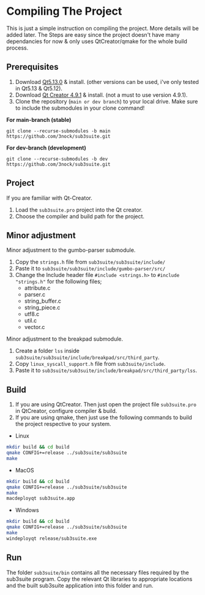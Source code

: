 # Compiling The Project

This is just a simple instruction on compiling the project. More details will be added later.
The Steps are easy since the project doesn't have many dependancies for now & only uses QtCreator/qmake for the whole build process.

## Prerequisites

1. Download [Qt5.13.0](https://download.qt.io/archive/qt/5.13/5.13.0) & install. (other versions can be used, i've only tested in Qt5.13 & Qt5.12).
2. Download [Qt Creator 4.9.1](https://www.qt.io/offline-installers) & install. (not a must to use version 4.9.1).
3. Clone the repository (`main or dev branch`) to your local drive. Make sure to include the submodules in your clone command!

 **For main-branch (stable)**
 
`git clone --recurse-submodules -b main https://github.com/3nock/sub3suite.git`

 **For dev-branch (development)**
 
`git clone --recurse-submodules -b dev https://github.com/3nock/sub3suite.git`

## Project

If you are familiar with Qt-Creator.
1. Load the `sub3suite.pro` project into the Qt creator.
2. Choose the compiler and build path for the project.

## Minor adjustment

Minor adjustment to the gumbo-parser submodule. 
1. Copy the `strings.h` file from `sub3suite/sub3suite/include/`
2. Paste it to `sub3suite/sub3suite/include/gumbo-parser/src/`
3. Change the Include header file `#include <strings.h>` to `#include "strings.h"` for the following files;
	- attribute.c
	- parser.c
	- string_buffer.c
	- string_piece.c
	- utf8.c
	- util.c
	- vector.c
	
Minor adjustment to the breakpad submodule.
1. Create a folder `lss` inside `sub3suite/sub3suite/include/breakpad/src/third_party`.
2. Copy `linux_syscall_support.h` file from `sub3suite/include`.
3. Paste it to `sub3suite/sub3suite/include/breakpad/src/third_party/lss`.
	
## Build

1. If you are using QtCreator. Then just open the project file `sub3suite.pro` in QtCreator, configure compiler & build.
2. If you are using qmake, then just use the following commands to build the project respective to your system.

- Linux
``` bash
mkdir build && cd build
qmake CONFIG+=release ../sub3suite/sub3suite
make
```

- MacOS
``` bash
mkdir build && cd build
qmake CONFIG+=release ../sub3suite/sub3suite
make
macdeployqt sub3suite.app
```

- Windows
``` bash
mkdir build && cd build
qmake CONFIG+=release ../sub3suite/sub3suite
make
windeployqt release/sub3suite.exe
```

## Run

The folder `sub3suite/bin` contains all the necessary files required by the sub3suite program. Copy the relevant Qt libraries to appropriate locations and the built sub3suite
application into this folder and run.